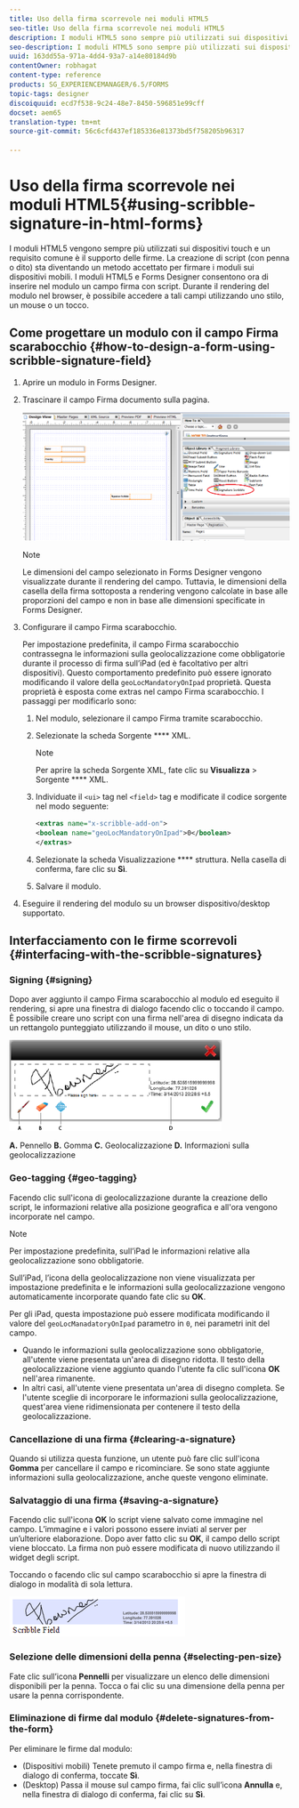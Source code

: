```yaml
---
title: Uso della firma scorrevole nei moduli HTML5
seo-title: Uso della firma scorrevole nei moduli HTML5
description: I moduli HTML5 sono sempre più utilizzati sui dispositivi touch e un requisito comune è il supporto delle firme. La firma di documenti su dispositivi mobili sta diventando un metodo accettato per firmare moduli su dispositivi mobili.
seo-description: I moduli HTML5 sono sempre più utilizzati sui dispositivi touch e un requisito comune è il supporto delle firme. La firma di documenti su dispositivi mobili sta diventando un metodo accettato per firmare moduli su dispositivi mobili.
uuid: 163dd55a-971a-4dd4-93a7-a14e80184d9b
contentOwner: robhagat
content-type: reference
products: SG_EXPERIENCEMANAGER/6.5/FORMS
topic-tags: designer
discoiquuid: ecd7f538-9c24-48e7-8450-596851e99cff
docset: aem65
translation-type: tm+mt
source-git-commit: 56c6cfd437ef185336e81373bd5f758205b96317

---
```



# Uso della firma scorrevole nei moduli HTML5{#using-scribble-signature-in-html-forms}

I moduli HTML5 vengono sempre più utilizzati sui dispositivi touch e un requisito comune è il supporto delle firme. La creazione di script (con penna o dito) sta diventando un metodo accettato per firmare i moduli sui dispositivi mobili. I moduli HTML5 e Forms Designer consentono ora di inserire nel modulo un campo firma con script. Durante il rendering del modulo nel browser, è possibile accedere a tali campi utilizzando uno stilo, un mouse o un tocco.

## Come progettare un modulo con il campo Firma scarabocchio {#how-to-design-a-form-using-scribble-signature-field}

1. Aprire un modulo in Forms Designer.
1. Trascinare il campo Firma documento sulla pagina.

   ![designer_scribble](assets/designer_scribble.png)

   >[!NOTE]
   >
   >Le dimensioni del campo selezionato in Forms Designer vengono visualizzate durante il rendering del campo. Tuttavia, le dimensioni della casella della firma sottoposta a rendering vengono calcolate in base alle proporzioni del campo e non in base alle dimensioni specificate in Forms Designer.

1. Configurare il campo Firma scarabocchio.

   Per impostazione predefinita, il campo Firma scarabocchio contrassegna le informazioni sulla geolocalizzazione come obbligatorie durante il processo di firma sull’iPad (ed è facoltativo per altri dispositivi). Questo comportamento predefinito può essere ignorato modificando il valore della `geoLocMandatoryOnIpad` proprietà. Questa proprietà è esposta come extras nel campo Firma scarabocchio. I passaggi per modificarlo sono:

   1. Nel modulo, selezionare il campo Firma tramite scarabocchio.
   1. Selezionate la scheda Sorgente **** XML.

      >[!NOTE]
      >
      >Per aprire la scheda Sorgente XML, fate clic su **Visualizza** > Sorgente **** XML.

   1. Individuate il `<ui>` tag nel `<field>` tag e modificate il codice sorgente nel modo seguente:

      ```xml
      <extras name="x-scribble-add-on">
      <boolean name="geoLocMandatoryOnIpad">0</boolean>
      </extras>
      ```

   1. Selezionate la scheda Visualizzazione **** struttura. Nella casella di conferma, fare clic su **Sì**.
   1. Salvare il modulo.

1. Eseguire il rendering del modulo su un browser dispositivo/desktop supportato.

## Interfacciamento con le firme scorrevoli {#interfacing-with-the-scribble-signatures}

### Signing {#signing}

Dopo aver aggiunto il campo Firma scarabocchio al modulo ed eseguito il rendering, si apre una finestra di dialogo facendo clic o toccando il campo. È possibile creare uno script con una firma nell&#39;area di disegno indicata da un rettangolo punteggiato utilizzando il mouse, un dito o uno stilo.

![geolocalizzazione](assets/geolocation.png)

**A.** Pennello **B.** Gomma **C.** Geolocalizzazione **D.** Informazioni sulla geolocalizzazione

### Geo-tagging {#geo-tagging}

Facendo clic sull&#39;icona di geolocalizzazione durante la creazione dello script, le informazioni relative alla posizione geografica e all&#39;ora vengono incorporate nel campo.

>[!NOTE]
Per impostazione predefinita, sull’iPad le informazioni relative alla geolocalizzazione sono obbligatorie.

Sull’iPad, l’icona della geolocalizzazione non viene visualizzata per impostazione predefinita e le informazioni sulla geolocalizzazione vengono automaticamente incorporate quando fate clic su **OK**.

Per gli iPad, questa impostazione può essere modificata modificando il valore del `geoLocManadatoryOnIpad` parametro in `0`, nei parametri init del campo.

* Quando le informazioni sulla geolocalizzazione sono obbligatorie, all&#39;utente viene presentata un&#39;area di disegno ridotta. Il testo della geolocalizzazione viene aggiunto quando l&#39;utente fa clic sull&#39;icona **OK** nell&#39;area rimanente.
* In altri casi, all&#39;utente viene presentata un&#39;area di disegno completa. Se l&#39;utente sceglie di incorporare le informazioni sulla geolocalizzazione, quest&#39;area viene ridimensionata per contenere il testo della geolocalizzazione.

### Cancellazione di una firma {#clearing-a-signature}

Quando si utilizza questa funzione, un utente può fare clic sull&#39;icona **Gomma** per cancellare il campo e ricominciare. Se sono state aggiunte informazioni sulla geolocalizzazione, anche queste vengono eliminate.

### Salvataggio di una firma {#saving-a-signature}

Facendo clic sull&#39;icona **OK** lo script viene salvato come immagine nel campo. L’immagine e i valori possono essere inviati al server per un’ulteriore elaborazione. Dopo aver fatto clic su **OK**, il campo dello script viene bloccato. La firma non può essere modificata di nuovo utilizzando il widget degli script.

Toccando o facendo clic sul campo scarabocchio si apre la finestra di dialogo in modalità di sola lettura.

![3](assets/3.png)

### Selezione delle dimensioni della penna {#selecting-pen-size}

Fate clic sull’icona **Pennelli** per visualizzare un elenco delle dimensioni disponibili per la penna. Tocca o fai clic su una dimensione della penna per usare la penna corrispondente.

### Eliminazione di firme dal modulo {#delete-signatures-from-the-form}

Per eliminare le firme dal modulo:

* (Dispositivi mobili) Tenete premuto il campo firma e, nella finestra di dialogo di conferma, toccate **Sì**.
* (Desktop) Passa il mouse sul campo firma, fai clic sull’icona **Annulla** e, nella finestra di dialogo di conferma, fai clic su **Sì**.
